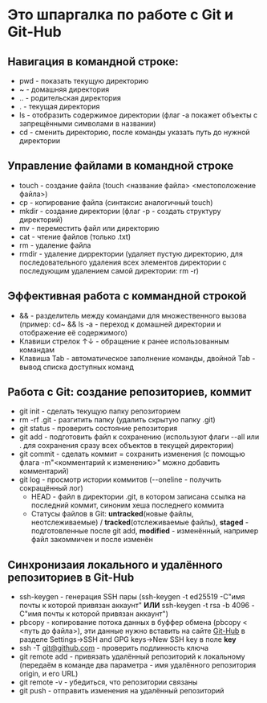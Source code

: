 # Это шпаргалка по работе с Git и Git-Hub


## Навигация в командной строке: 
* pwd - показать текущую директорию
* ~ - домашняя директория
* .. - родительская директория
* . - текущая директория
* ls - отобразить содержимое директории (флаг -a покажет объекты с запрещёнными символами в названии)
* cd - сменить директорию, после команды указать путь до нужной директории

## Управление файлами в командной строке
* touch - создание файла (touch <название файла> <местоположение файла>)
* cp - копирование файла (синтаксис аналогичный touch)
* mkdir - создание директории (флаг -p - создать структуру директорий)
* mv - переместить файл или директорию
* cat - чтение файлов (только .txt)
* rm - удаление файла 
* rmdir - удаление дирректории (удаляет пустую директорию, для последовательного удаления всех элементов директории с последующим удалением самой директории: rm -r)


## Эффективная работа с коммандной строкой
* && - разделитель между командами для множественного вызова (пример: cd~ && ls -a - переход к домашней директории и отображение её содержимого)
* Клавиши стрелок ↑↓ - обращение к ранее использованным командам
* Клавиша Tab - автоматическое заполнение команды, двойной Tab - вывод списка доступных команд

## Работа с Git: создание репозиториев, коммит 
* git init - сделать текущую папку репозиторием
* rm -rf .git - разгитить папку (удалить скрытую папку .git)
* git status - проверить состояние репозитория
* git add - подготовить файл к сохранению (используют флаги --all или . для сохранения сразу всех объектов в текущей директории)
* git commit - сделать коммит = сохранить изменения (с помощью флага -m"<комментарий к изменению>" можно добавить комментарий)
* git log - просмотр истории коммитов (--oneline - получить сокращённый лог)
  * HEAD - файл в директории .git, в котором записана ссылка на последний коммит, синоним хеша последнего коммита 
  * Статусы файлов в Git: __untracked__(новые файлы, неотслеживаемые) / __tracked__(отслеживаемые файлы), __staged__ - подготовленные после git add, __modified__ - изменённый, например файл закоммичен и после изменён
 
## Синхронизаия локального и удалённого репозиториев в Git-Hub
* ssh-keygen - генерация SSH пары (ssh-keygen -t ed25519 -C"имя почты к которой привязан аккаунт" **ИЛИ** ssh-keygen -t rsa -b 4096 -C"имя почты к которой привязан аккаунт")
* pbcopy - копирование потока данных в буффер обмена (pbcopy < <путь до файла>), эти данные нужно вставить на сайте [Git-Hub](https://github.com "Сайт Git-Hub") в разделе Settings->SSH and GPG keys->New SSH key в поле **key**
* ssh -T git@github.com - проверить подлинность ключа
* git remote add - привязать удалённый репозиторий к локальному (передаём в команде два параметра - имя удалённого репозитория origin, и его URL)
* git remote -v - убедиться, что репозитории связаны
* git push - отправить изменения на удалённый репозиторий